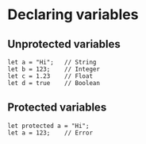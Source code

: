 # Declaring variables
## Unprotected variables
```
let a = "Hi";   // String
let b = 123;    // Integer
let c = 1.23    // Float
let d = true    // Boolean
```

## Protected variables
```
let protected a = "Hi";
let a = 123;    // Error
```
